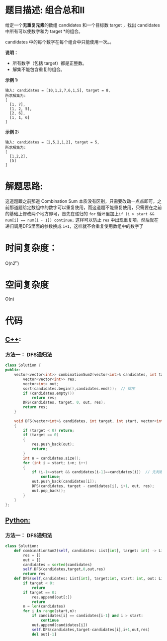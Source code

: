 # 题目描述: 组合总和II

给定一个**无重复元素**的数组 candidates 和一个目标数 target ，找出 candidates 中所有可以使数字和为 target *的组合。

candidates 中的每个数字在每个组合中只能使用一次。。

**说明：**

  - 所有数字（包括 target）都是正整数。
  - 解集不能包含重复的组合。

**示例 1:**
```
输入: candidates = [10,1,2,7,6,1,5], target = 8,
所求解集为:
[
  [1, 7],
  [1, 2, 5],
  [2, 6],
  [1, 1, 6]
]
```

**示例 2:**
```
输入: candidates = [2,5,2,1,2], target = 5,
所求解集为:
[
  [1,2,2],
  [5]
]
```
  
# 解题思路:
  
  这道题跟之前那道 Combination Sum 本质没有区别，只需要改动一点点即可，之前那道题给定数组中的数字可以重复使用，而这道题不能重复使用，只需要在之前的基础上修改两个地方即可，首先在递归的 ``for`` 循环里加上``if (i > start && num[i] == num[i - 1]) continue;`` 这样可以防止 ``res`` 中出现重复项，然后就在递归调用DFS里面的参数换成 ``i+1``，这样就不会重复使用数组中的数字了

# 时间复杂度：
  O(n2<sup>n</sup>)
  
# 空间复杂度
  O(n)
  
# 代码

## [C++](./Combination-Sum-II.cpp):
### 方法一： DFS递归法
```c++
class Solution {
public:
    vector<vector<int>> combinationSum2(vector<int>& candidates, int target) {
        vector<vector<int>> res;
        vector<int> out;
        sort(candidates.begin(),candidates.end());  // 排序
        if (candidates.empty())
            return res;
        DFS(candidates, target, 0, out, res);
        return res;
    }
    
    void DFS(vector<int>& candidates, int target, int start, vector<int>& out, vector<vector<int>>& res)
    {
        if (target < 0) return;
        if (target == 0)
        {
            res.push_back(out);
            return;
        }
        int n = candidates.size();
        for (int i = start; i<n; i++)
        {
            if (i-1>=start && candidates[i-1]==candidates[i])  // 先判断是否大于start，即是否越界，这两个顺序不能交换，交换就溢出
                continue;
            out.push_back(candidates[i]);
            DFS(candidates, target - candidates[i], i+1, out, res);
            out.pop_back();
        }
    }
};
```



## [Python:](https://github.com/bryceustc/LeetCode_Note/blob/master/python/Combination-Sum-II/Combination-Sum-II.py)
### 方法一： DFS递归法
```python
class Solution:
    def combinationSum2(self, candidates: List[int], target: int) -> List[List[int]]:
        res = []
        out = []
        candidates = sorted(candidates)
        self.DFS(candidates,target,0,out,res)
        return res
    def DFS(self,candidates: List[int], target:int, start: int, out: List[int], res: List[List[int]]):
        if target < 0:
            return
        if target == 0:
            res.append(out[:])
            return
        n = len(candidates)
        for i in range(start,n):
            if candidates[i] == candidates[i-1] and i > start:
                continue
            out.append(candidates[i])
            self.DFS(candidates,target-candidates[i],i+1,out,res)
            del out[-1]
```
